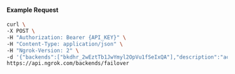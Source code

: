 <!-- Code generated for API Clients. DO NOT EDIT. -->

#### Example Request

```bash
curl \
-X POST \
-H "Authorization: Bearer {API_KEY}" \
-H "Content-Type: application/json" \
-H "Ngrok-Version: 2" \
-d '{"backends":["bkdhr_2wEztTb1JwYmyl2OpVu1fSeIxQA"],"description":"acme failover","metadata":"{\"environment\": \"staging\"}"}' \
https://api.ngrok.com/backends/failover
```
